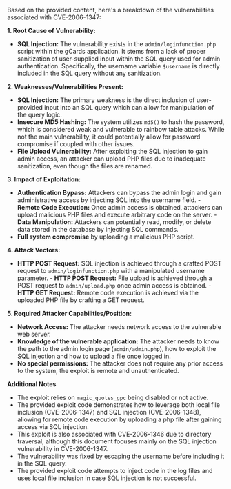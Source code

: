 Based on the provided content, here's a breakdown of the vulnerabilities associated with CVE-2006-1347:

**1. Root Cause of Vulnerability:**
   - **SQL Injection:** The vulnerability exists in the `admin/loginfunction.php` script within the gCards application. It stems from a lack of proper sanitization of user-supplied input within the SQL query used for admin authentication. Specifically, the username variable `$username` is directly included in the SQL query without any sanitization.

**2. Weaknesses/Vulnerabilities Present:**
   - **SQL Injection:** The primary weakness is the direct inclusion of user-provided input into an SQL query which can allow for manipulation of the query logic.
   - **Insecure MD5 Hashing:** The system utilizes `md5()` to hash the password, which is considered weak and vulnerable to rainbow table attacks. While not the main vulnerability, it could potentially allow for password compromise if coupled with other issues.
   - **File Upload Vulnerability:** After exploiting the SQL injection to gain admin access, an attacker can upload PHP files due to inadequate sanitization, even though the files are renamed.

**3. Impact of Exploitation:**
   - **Authentication Bypass:** Attackers can bypass the admin login and gain administrative access by injecting SQL into the username field.
    - **Remote Code Execution:**  Once admin access is obtained, attackers can upload malicious PHP files and execute arbitrary code on the server.
    - **Data Manipulation:**  Attackers can potentially read, modify, or delete data stored in the database by injecting SQL commands.
   - **Full system compromise** by uploading a malicious PHP script.

**4. Attack Vectors:**
   - **HTTP POST Request:** SQL injection is achieved through a crafted POST request to `admin/loginfunction.php` with a manipulated username parameter.
    - **HTTP POST Request:** File upload is achieved through a POST request to `admin/upload.php` once admin access is obtained.
    - **HTTP GET Request:** Remote code execution is achieved via the uploaded PHP file by crafting a GET request.

**5. Required Attacker Capabilities/Position:**
   - **Network Access:** The attacker needs network access to the vulnerable web server.
   - **Knowledge of the vulnerable application:** The attacker needs to know the path to the admin login page (`admin/admin.php`), how to exploit the SQL injection and how to upload a file once logged in.
   - **No special permissions:**  The attacker does not require any prior access to the system, the exploit is remote and unauthenticated.

**Additional Notes**
- The exploit relies on `magic_quotes_gpc` being disabled or not active.
- The provided exploit code demonstrates how to leverage both local file inclusion (CVE-2006-1347) and SQL injection (CVE-2006-1348), allowing for remote code execution by uploading a php file after gaining access via SQL injection.
- This exploit is also associated with CVE-2006-1346 due to directory traversal, although this document focuses mainly on the SQL injection vulnerability in CVE-2006-1347.
- The vulnerability was fixed by escaping the username before including it in the SQL query.
- The provided exploit code attempts to inject code in the log files and uses local file inclusion in case SQL injection is not successful.